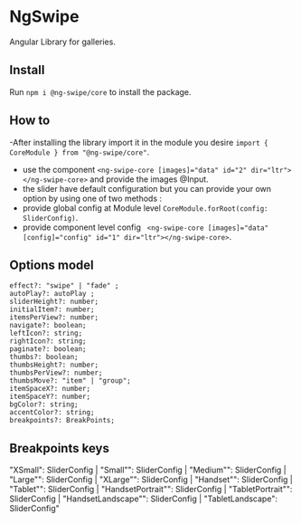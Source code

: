 # NgSwipe

Angular Library for galleries.

## Install

Run `npm i @ng-swipe/core` to install the package. 

## How to

 -After installing the library import it in the module you desire `import { CoreModule } from "@ng-swipe/core"`.
 - use the component `<ng-swipe-core [images]="data" id="2" dir="ltr"></ng-swipe-core>` and provide the images @Input.
 - the slider have default configuration but you can provide your own option by using one of two methods :
  - provide global config at Module level `CoreModule.forRoot(config: SliderConfig)`.
  - provide component level config ` <ng-swipe-core [images]="data" [config]="config" id="1" dir="ltr"></ng-swipe-core>`.
 
##  Options model
  
    effect?: "swipe" | "fade" ;
    autoPlay?: autoPlay ;
    sliderHeight?: number;
    initialItem?: number;
    itemsPerView?: number;
    navigate?: boolean;
    leftIcon?: string;
    rightIcon?: string;
    paginate?: boolean;
    thumbs?: boolean;
    thumbsHeight?: number;
    thumbsPerView?: number;
    thumbsMove?: "item" | "group";
    itemSpaceX?: number;
    itemSpaceY?: number;
    bgColor?: string;
    accentColor?: string;
    breakpoints?: BreakPoints;
    
 ## Breakpoints keys
   "XSmall": SliderConfig | "Small"": SliderConfig | "Medium"": SliderConfig | "Large"": SliderConfig
   | "XLarge"": SliderConfig | "Handset"": SliderConfig | "Tablet"": SliderConfig | "HandsetPortrait"": SliderConfig 
   | "TabletPortrait"": SliderConfig | "HandsetLandscape"": SliderConfig | "TabletLandscape": SliderConfig"
   
